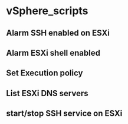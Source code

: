 # vSphere_scripts


## Alarm SSH enabled on ESXi

## Alarm ESXi shell enabled

## Set Execution policy 

## List ESXi DNS servers

## start/stop SSH service on ESXi